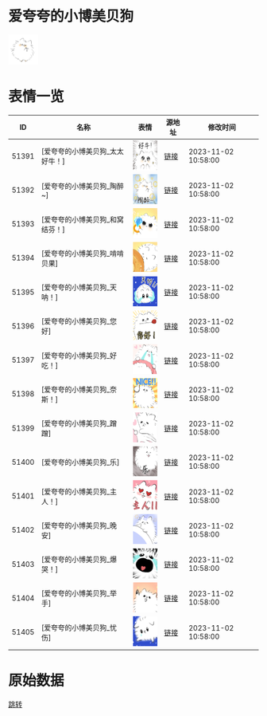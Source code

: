 # 爱夸夸的小博美贝狗

<img src="./cover.png" height="60" alt="cover" />

# 表情一览

|ID|名称|表情|源地址|修改时间|
|----|----|----|----|----|
|51391|[爱夸夸的小博美贝狗_太太好牛！]|<img src="./pic/051391_%5B爱夸夸的小博美贝狗_太太好牛！%5D.png" height="60" alt="太太好牛！"/>|[链接](https://i0.hdslb.com/bfs/garb/4f1150c38e51223fab9e560e5e37eb6de679f6ac.png)|2023-11-02 10:58:00|
|51392|[爱夸夸的小博美贝狗_陶醉~]|<img src="./pic/051392_%5B爱夸夸的小博美贝狗_陶醉~%5D.png" height="60" alt="陶醉~"/>|[链接](https://i0.hdslb.com/bfs/garb/78fa1e46da32a42c22ba03042dc9585922b7adb5.png)|2023-11-02 10:58:00|
|51393|[爱夸夸的小博美贝狗_和窝结芬！]|<img src="./pic/051393_%5B爱夸夸的小博美贝狗_和窝结芬！%5D.png" height="60" alt="和窝结芬！"/>|[链接](https://i0.hdslb.com/bfs/garb/b4dcf7db1dd63f7e2801b3ca9fc7139c447378b5.png)|2023-11-02 10:58:00|
|51394|[爱夸夸的小博美贝狗_啃啃贝果]|<img src="./pic/051394_%5B爱夸夸的小博美贝狗_啃啃贝果%5D.png" height="60" alt="啃啃贝果"/>|[链接](https://i0.hdslb.com/bfs/garb/c01d216ce624d77fbad72936023ccccb261ff7dc.png)|2023-11-02 10:58:00|
|51395|[爱夸夸的小博美贝狗_天呐！]|<img src="./pic/051395_%5B爱夸夸的小博美贝狗_天呐！%5D.png" height="60" alt="天呐！"/>|[链接](https://i0.hdslb.com/bfs/garb/cb32175031b1d94b2f5fab5ae430ab2ee34cf259.png)|2023-11-02 10:58:00|
|51396|[爱夸夸的小博美贝狗_您好]|<img src="./pic/051396_%5B爱夸夸的小博美贝狗_您好%5D.png" height="60" alt="您好"/>|[链接](https://i0.hdslb.com/bfs/garb/a8d997b7d8ba4fa89cc377427d912aa8fcc121a1.png)|2023-11-02 10:58:00|
|51397|[爱夸夸的小博美贝狗_好吃！]|<img src="./pic/051397_%5B爱夸夸的小博美贝狗_好吃！%5D.png" height="60" alt="好吃！"/>|[链接](https://i0.hdslb.com/bfs/garb/de4b2e9db56b02e7075111b0722afc6241692869.png)|2023-11-02 10:58:00|
|51398|[爱夸夸的小博美贝狗_奈斯！]|<img src="./pic/051398_%5B爱夸夸的小博美贝狗_奈斯！%5D.png" height="60" alt="奈斯！"/>|[链接](https://i0.hdslb.com/bfs/garb/6c309b1e6df32ddfa5d05b27f573e25e11516237.png)|2023-11-02 10:58:00|
|51399|[爱夸夸的小博美贝狗_蹭蹭]|<img src="./pic/051399_%5B爱夸夸的小博美贝狗_蹭蹭%5D.png" height="60" alt="蹭蹭"/>|[链接](https://i0.hdslb.com/bfs/garb/ad995b233df2df16fe17ba17154ee83cbf4f1cab.png)|2023-11-02 10:58:00|
|51400|[爱夸夸的小博美贝狗_乐]|<img src="./pic/051400_%5B爱夸夸的小博美贝狗_乐%5D.png" height="60" alt="乐"/>|[链接](https://i0.hdslb.com/bfs/garb/a93511138e78e82a5194c7c931c7726c57099580.png)|2023-11-02 10:58:00|
|51401|[爱夸夸的小博美贝狗_主人！]|<img src="./pic/051401_%5B爱夸夸的小博美贝狗_主人！%5D.png" height="60" alt="主人！"/>|[链接](https://i0.hdslb.com/bfs/garb/5ec458048e45bededa706fd0ac921504279a181a.png)|2023-11-02 10:58:00|
|51402|[爱夸夸的小博美贝狗_晚安]|<img src="./pic/051402_%5B爱夸夸的小博美贝狗_晚安%5D.png" height="60" alt="晚安"/>|[链接](https://i0.hdslb.com/bfs/garb/f0b4e29b5af9c610111af5137d6a49b676a3ec34.png)|2023-11-02 10:58:00|
|51403|[爱夸夸的小博美贝狗_爆哭！]|<img src="./pic/051403_%5B爱夸夸的小博美贝狗_爆哭！%5D.png" height="60" alt="爆哭！"/>|[链接](https://i0.hdslb.com/bfs/garb/22c06841894f36fa2e3c101b719f4775bb3673c4.png)|2023-11-02 10:58:00|
|51404|[爱夸夸的小博美贝狗_举手]|<img src="./pic/051404_%5B爱夸夸的小博美贝狗_举手%5D.png" height="60" alt="举手"/>|[链接](https://i0.hdslb.com/bfs/garb/121fc4abab8c02d35d0c5781263b2326719161ca.png)|2023-11-02 10:58:00|
|51405|[爱夸夸的小博美贝狗_忧伤]|<img src="./pic/051405_%5B爱夸夸的小博美贝狗_忧伤%5D.png" height="60" alt="忧伤"/>|[链接](https://i0.hdslb.com/bfs/garb/8f4e7a838f6342d8e53e6138f8ca06573d75ae90.png)|2023-11-02 10:58:00|

# 原始数据

[跳转](./raw.json)

